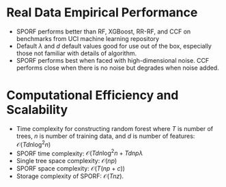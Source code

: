 # Real Data Empirical Performance
- SPORF performs better than RF, XGBoost, RR-RF, and CCF on benchmarks from UCI machine learning repository
- Default $\lambda$ and $d$ default values good for use out of the box, especially those not familiar with details of algorithm.
- SPORF performs best when faced with high-dimensional noise. CCF performs close when there is no noise but degrades when noise added.
# Computational Efficiency and Scalability
- Time complexity for constructing random forest where $T$ is number of trees, $n$ is number of training data, and $d$ is number of features: $\mathcal{O}(Tdn\log^2 n)$
- SPORF time complexity: $\mathcal{O}(Tdn\log^2 n + Tdnp\lambda$
- Single tree space complexity: $\mathcal{O}(np)$
- SPORF space complexity: $\mathcal{O}(T(np + c))$
- Storage complexity of SPORF: $\mathcal{O}(Tnz)$.
